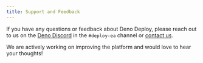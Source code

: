 ```yaml
---
title: Support and Feedback
---
```


If you have any questions or feedback about Deno Deploy, please reach out to us
on the [Deno Discord](https://discord.gg/deno) in the `#deploy-ea` channel or
[contact us](mailto:deploy@deno.com).

We are actively working on improving the platform and would love to hear your
thoughts!
